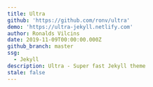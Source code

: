 ```yaml
---
title: Ultra
github: 'https://github.com/ronv/ultra'
demo: 'https://ultra-jekyll.netlify.com'
author: Ronalds Vilcins
date: 2019-11-09T00:00:00.000Z
github_branch: master
ssg:
  - Jekyll
description: Ultra - Super fast Jekyll theme
stale: false
---
```

